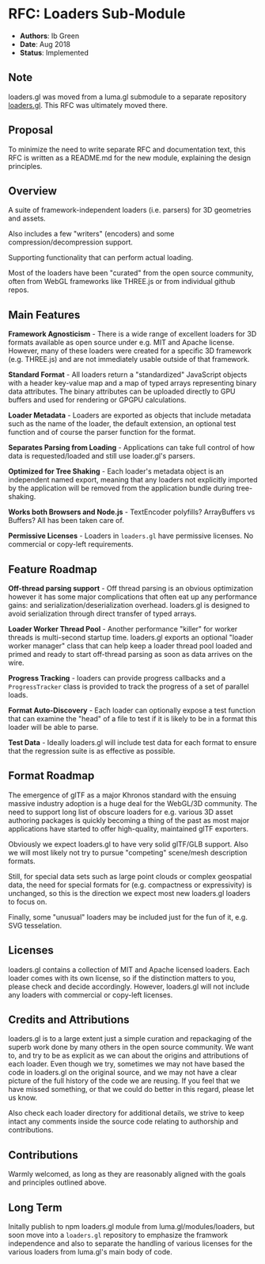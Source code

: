 # RFC: Loaders Sub-Module

* **Authors**: Ib Green
* **Date**: Aug 2018
* **Status**: Implemented


## Note

loaders.gl was moved from a luma.gl submodule to a separate repository [loaders.gl](https://github.com/visgl/loaders.gl). This RFC was ultimately moved there.


## Proposal

To minimize the need to write separate RFC and documentation text, this RFC is written as a README.md for the new module, explaining the design principles.


## Overview

A suite of framework-independent loaders (i.e. parsers) for 3D geometries and assets.

Also includes a few "writers" (encoders) and some compression/decompression support.

Supporting functionality that can perform actual loading.

Most of the loaders have been "curated" from the open source community, often from WebGL frameworks like THREE.js or from individual github repos.


## Main Features

**Framework Agnosticism** - There is a wide range of excellent loaders for 3D formats available as open source under e.g. MIT and Apache license. However, many of these loaders were created for a specific 3D framework (e.g. THREE.js) and are not immediately usable outside of that framework.

**Standard Format** - All loaders return a "standardized" JavaScript objects with a header key-value map and a map of typed arrays representing binary data attributes. The binary attributes can be uploaded directly to GPU buffers and used for rendering or GPGPU calculations.

**Loader Metadata** - Loaders are exported as objects that include metadata such as the name of the loader, the default extension, an optional test function and of course the parser function for the format.

**Separates Parsing from Loading** - Applications can take full control of how data is requested/loaded and still use loader.gl's parsers.

**Optimized for Tree Shaking** - Each loader's metadata object is an independent named export, meaning that any loaders not explicitly imported by the application will be removed from the application bundle during tree-shaking.

**Works both Browsers and Node.js** - TextEncoder polyfills? ArrayBuffers vs Buffers? All has been taken care of.

**Permissive Licenses** - Loaders in `loaders.gl` have permissive licenses. No commercial or copy-left requirements.


## Feature Roadmap

**Off-thread parsing support** - Off thread parsing is an obvious optimization however it has some major complications that often eat up any performance gains: and serialization/deserialization overhead. loaders.gl is designed to avoid serialization through direct transfer of typed arrays.

**Loader Worker Thread Pool** - Another performance "killer" for worker threads is multi-second startup time. loaders.gl exports an optional "loader worker manager" class that can help keep a loader thread pool loaded and primed and ready to start off-thread parsing as soon as data arrives on the wire.

**Progress Tracking** - loaders can provide progress callbacks and a `ProgressTracker` class is provided to track the progress of a set of parallel loads.

**Format Auto-Discovery** - Each loader can optionally expose a test function that can examine the "head" of a file to test if it is likely to be in a format this loader will be able to parse.

**Test Data** - Ideally loaders.gl will include test data for each format to ensure that the regression suite is as effective as possible.


## Format Roadmap

The emergence of glTF as a major Khronos standard with the ensuing massive industry adoption is a huge deal for the WebGL/3D community. The need to support long list of obscure loaders for e.g. various 3D asset authoring packages is quickly becoming a thing of the past as most major applications have started to offer high-quality, maintained glTF exporters.

Obviously we expect loaders.gl to have very solid glTF/GLB support. Also we will most likely not try to pursue "competing" scene/mesh description formats.

Still, for special data sets such as large point clouds or complex geospatial data, the need for special formats for (e.g. compactness or expressivity) is unchanged, so this is the direction we expect most new loaders.gl loaders to focus on.

Finally, some "unusual" loaders may be included just for the fun of it, e.g. SVG tesselation.


## Licenses

loaders.gl contains a collection of MIT and Apache licensed loaders. Each loader comes with its own license, so if the distinction matters to you, please check and decide accordingly. However, loaders.gl will not include any loaders with commercial or copy-left licenses.


## Credits and Attributions

loaders.gl is to a large extent just a simple curation and repackaging of the superb work done by many others in the open source community. We want to, and try to be as explicit as we can about the origins and attributions of each loader. Even though we try, sometimes we may not have based the code in loaders.gl on the original source, and we may not have a clear picture of the full history of the code we are reusing. If you feel that we have missed something, or that we could do better in this regard, please let us know.

Also check each loader directory for additional details, we strive to keep intact any comments inside the source code relating to authorship and contributions.


## Contributions

Warmly welcomed, as long as they are reasonably aligned with the goals and principles outlined above.


## Long Term

Initally publish to npm loaders.gl module from luma.gl/modules/loaders, but soon move into a `loaders.gl` repository to emphasize the framwork independence and also to separate the handling of various licenses for the various loaders from luma.gl's main body of code.
